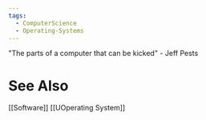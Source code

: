 ```yaml
---
tags:
  - ComputerScience
  - Operating-Systems
---
```

"The parts of a computer that can be kicked" - Jeff Pests

# See Also
[[Software]]
[[UOperating System]]
